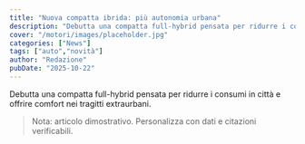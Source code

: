```yaml
---
title: "Nuova compatta ibrida: più autonomia urbana"
description: "Debutta una compatta full-hybrid pensata per ridurre i consumi in città e offrire comfort nei tragitti extraurbani."
cover: "/motori/images/placeholder.jpg"
categories: ["News"]
tags: ["auto","novità"]
author: "Redazione"
pubDate: "2025-10-22"
---
```


Debutta una compatta full-hybrid pensata per ridurre i consumi in città e offrire comfort nei tragitti extraurbani.

> Nota: articolo dimostrativo. Personalizza con dati e citazioni verificabili.
